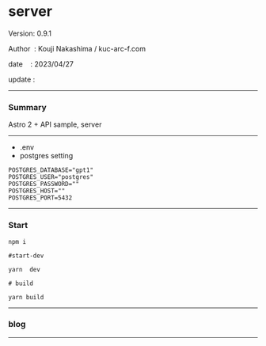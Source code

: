 ﻿# server

 Version: 0.9.1

 Author  : Kouji Nakashima / kuc-arc-f.com

 date    : 2023/04/27 

 update  :

***
### Summary

Astro 2 + API sample, server

***
* .env
* postgres setting

```
POSTGRES_DATABASE="gpt1"
POSTGRES_USER="postgres"
POSTGRES_PASSWORD=""
POSTGRES_HOST=""
POSTGRES_PORT=5432
```

***
### Start

```
npm i

#start-dev

yarn  dev

# build

yarn build
```

***
### blog

***

